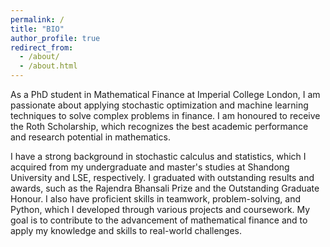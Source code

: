 ```yaml
---
permalink: /
title: "BIO"
author_profile: true
redirect_from: 
  - /about/
  - /about.html
---
```


As a PhD student in Mathematical Finance at Imperial College London, I am passionate about applying stochastic optimization and machine learning techniques to solve complex problems in finance. I am honoured to receive the Roth Scholarship, which recognizes the best academic performance and research potential in mathematics.

I have a strong background in stochastic calculus and statistics, which I acquired from my undergraduate and master's studies at Shandong University and LSE, respectively. I graduated with outstanding results and awards, such as the Rajendra Bhansali Prize and the Outstanding Graduate Honour. I also have proficient skills in teamwork, problem-solving, and Python, which I developed through various projects and coursework. My goal is to contribute to the advancement of mathematical finance and to apply my knowledge and skills to real-world challenges.